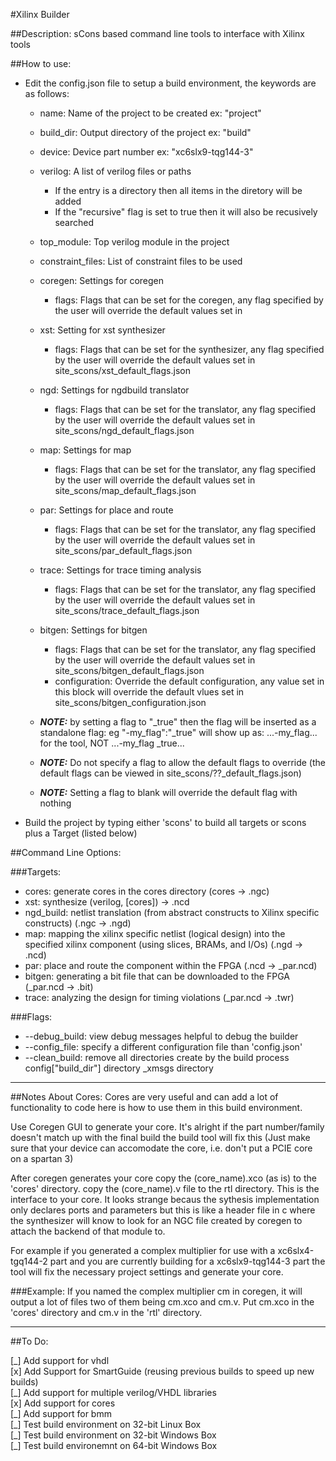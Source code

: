 #Xilinx Builder

##Description: sCons based command line tools to interface with Xilinx tools

##How to use:

+ Edit the config.json file to setup a build environment, the keywords are as
    follows:
  * name: Name of the project to be created ex: "project"
  * build\_dir: Output directory of the project ex: "build"
  * device: Device part number ex: "xc6slx9-tqg144-3"
  * verilog: A list of verilog files or paths
      - If the entry is a directory then all items in the diretory will be added
      - If the "recursive" flag is set to true then it will also be recusively
        searched
  * top\_module: Top verilog module in the project
  * constraint\_files: List of constraint files to be used
  * coregen: Settings for coregen
      - flags: Flags that can be set for the coregen, any flag specified by
    the user will override the default values set in
  * xst: Setting for xst synthesizer
      - flags: Flags that can be set for the synthesizer, any flag specified
        by the user will override the default values set in
        site_scons/xst_default_flags.json
  * ngd: Settings for ngdbuild translator
      - flags: Flags that can be set for the translator, any flag specified
        by the user will override the default values set in
        site_scons/ngd_default_flags.json
  * map: Settings for map
      - flags: Flags that can be set for the translator, any flag specified
        by the user will override the default values set in
        site_scons/map_default_flags.json
  * par: Settings for place and route
      - flags: Flags that can be set for the translator, any flag specified
        by the user will override the default values set in
        site_scons/par_default_flags.json
  * trace: Settings for trace timing analysis
      - flags: Flags that can be set for the translator, any flag specified
        by the user will override the default values set in
        site_scons/trace_default_flags.json
  * bitgen: Settings for bitgen
      - flags: Flags that can be set for the translator, any flag specified
        by the user will override the default values set in
        site_scons/bitgen_default_flags.json
      - configuration: Override the default configuration, any value set in
        this block will override the default vlues set in
        site_scons/bitgen_configuration.json  
  
  * ***NOTE:*** by setting a flag to "\_true" then the flag will be inserted as
  a standalone flag: eg "-my\_flag":"\_true" will show up as:
  ...-my\_flag... for the tool, NOT ...-my\_flag \_true...
  * ***NOTE:*** Do not specify a flag to allow the default flags to override
  (the default flags can be viewed in site\_scons/??\_default\_flags.json)
  * ***NOTE:*** Setting a flag to blank will override the default flag with
  nothing  

+ Build the project by typing either 'scons' to build all targets or scons
  plus a Target (listed below)
  

##Command Line Options:

###Targets:
  * cores: generate cores in the cores directory (cores -> .ngc)
  * xst: synthesize (verilog, [cores]) -> .ncd
  * ngd\_build: netlist translation (from abstract constructs to Xilinx 
      specific constructs)
      (.ngc -> .ngd)
  * map: mapping the xilinx specific netlist (logical design) into the
      specified xilinx component (using slices, BRAMs, and I/Os) 
      (.ngd -> .ncd)
  * par: place and route the component within the FPGA
      (.ncd -> _par.ncd)
  * bitgen: generating a bit file that can be downloaded to the FPGA
      (_par.ncd -> .bit)
  * trace: analyzing the design for timing violations
      (_par.ncd -> .twr)

###Flags:
  * --debug\_build: view debug messages helpful to debug the builder
  * --config\_file: specify a different configuration file than 'config.json'
  * --clean\_build: remove all directories create by the build process
    config["build\_dir"] directory
    _xmsgs directory


* * *
##Notes About Cores:
Cores are very useful and can add a lot of functionality to code here is how
to use them in this build environment.

Use Coregen GUI to generate your core. It's alright if the part number/family
doesn't match up with the final build the build tool will fix this (Just make
sure that your device can accomodate the core, i.e. don't put a PCIE core
on a spartan 3)

After coregen generates your core copy the (core\_name).xco (as is) to the 
'cores' directory. copy the (core\_name).v file to the rtl directory. This is
the interface to your core. It looks strange becaus the sythesis implementation
only declares ports and parameters but this is like a header file in c where
the synthesizer will know to look for an NGC file created by coregen to
attach the backend of that module to.

For example if you generated a complex multiplier for use with a
xc6slx4-tgq144-2 part and you are currently building for a xc6slx9-tqg144-3
part the tool will fix the necessary project settings and generate your core.

###Example:
If you named the complex multiplier cm in coregen, it will output
a lot of files two of them being cm.xco and cm.v. Put cm.xco in the 'cores'
directory and cm.v in the 'rtl' directory.


* * *

##To Do:

  [\_] Add support for vhdl  
  [x] Add Support for SmartGuide (reusing previous builds to speed up new
      builds)  
  [\_] Add support for multiple verilog/VHDL libraries  
  [x] Add support for cores  
  [\_] Add support for bmm  
  [\_] Test build environment on 32-bit Linux Box  
  [\_] Test build environment on 32-bit Windows Box  
  [\_] Test build environemnt on 64-bit Windows Box  


